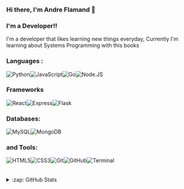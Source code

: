 


### Hi there, I'm Andre Flamand 👋



### I'm a Developer!!

I'm a developer that likes learning new things everyday, Currently I'm learning about Systems Programming with this books 



 ### Languages :



 <div style="display: flex;">  
  <img  alt="Python"  src="https://img.shields.io/badge/python%20-%2314354C.svg?&style=for-the-badge&logo=python&logoColor=white" />
  <img alt="JavaScript" src="https://img.shields.io/badge/javascript%20-%23323330.svg?&style=for-the-badge&logo=javascript&logoColor=%23F7DF1E"/>
  <img  alt="Go"  src="https://img.shields.io/badge/GO%20-%23092E20.svg?&style=for-the-badge&logo=go&logoColor=white&color=blue" />
  <img alt="Node.JS" src="https://img.shields.io/badge/node.js%20-%2343853D.svg?&style=for-the-badge&logo=node.js&logoColor=white"/>
</div>

### Frameworks
 <div style="display: flex;">
 <img  alt="React"  src="https://img.shields.io/badge/React%20-%2314354C.svg?&style=for-the-badge&logo=react&logoColor=white" />
 <img  alt="Express"  src="https://img.shields.io/badge/express%20-%23092E20.svg?&style=for-the-badge&logo=express&logoColor=white" />
 <img  alt="Flask"  src="https://img.shields.io/badge/flask%20-%2314354C.svg?&style=for-the-badge&logo=flask&logoColor=white&color=black" />
</div>



### Databases:

 <div style="display: flex;">
 <img  alt="MySQL"  src="https://img.shields.io/badge/mysql-%2300f.svg?&style=for-the-badge&logo=mysql&logoColor=white" />
 <img  alt="MongoDB"  src="https://img.shields.io/badge/MongoDB%20-%23092E20.svg?&style=for-the-badge&logo=mongodb&logoColor=white" />
</div>


### and Tools:


 <div style="display: flex;">
 <img  alt="HTML5"  src="https://img.shields.io/badge/html5%20-%2314354C.svg?&style=for-the-badge&logo=html5&logoColor=white&color=orange" />

<img  alt="CSS3"  src="https://img.shields.io/badge/CSS%20-%2314354C.svg?&style=for-the-badge&logo=css3&logoColor=white&color=blue" />

<img  alt="Git"  src="https://img.shields.io/badge/GIT%20-%23092E20.svg?&style=for-the-badge&logo=git&logoColor=white&color=orange" />

<img  alt="GitHub"  src="https://img.shields.io/badge/Github%20-%23092E20.svg?&style=for-the-badge&logo=github&logoColor=white&color=black" />

<img  alt="Terminal"  src="https://img.shields.io/badge/Terminal%20-%2314354C.svg?&style=for-the-badge&logo=linux&logoColor=white&color=black" />
</div>





<br />
<br />




<details>
  <summary>:zap: GitHub Stats</summary>

  <img align="left" alt="codeSTACKr's GitHub Stats" src="https://github-readme-stats.codestackr.vercel.app/api?username=andrefc234&show_icons=true&hide_border=true" />

</details>




